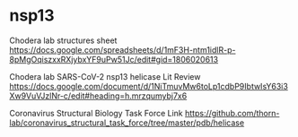 # nsp13
 
Chodera lab structures sheet
https://docs.google.com/spreadsheets/d/1mF3H-ntm1idlR-p-8pMgOqiszxxRXjybxYF9uPw51Jc/edit#gid=1806020613

Chodera lab SARS-CoV-2 nsp13 helicase Lit Review
https://docs.google.com/document/d/1NiTmuvMw6toLp1cdbP9IbtwIsY63i3Xw9VuVJzlNr-c/edit#heading=h.mrzqumybj7x6

Coronavirus Structural Biology Task Force Link
https://github.com/thorn-lab/coronavirus_structural_task_force/tree/master/pdb/helicase
